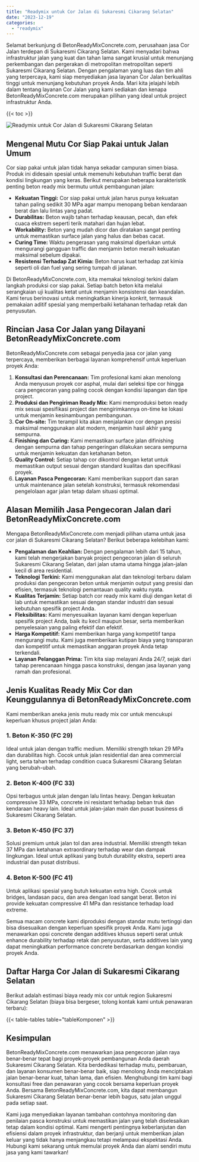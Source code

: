 ```yaml
---
title: "Readymix untuk Cor Jalan di Sukaresmi Cikarang Selatan"
date: "2023-12-19"
categories: 
  - "readymix"
---
```


Selamat berkunjung di BetonReadyMixConcrete.com, perusahaan jasa Cor Jalan terdepan di Sukaresmi Cikarang Selatan. Kami menyadari bahwa infrastruktur jalan yang kuat dan tahan lama sangat krusial untuk menunjang perkembangan dan pergerakan di metropolitan metropolitan seperti Sukaresmi Cikarang Selatan. Dengan pengalaman yang luas dan tim ahli yang terpercaya, kami siap menyediakan jasa layanan Cor Jalan berkualitas tinggi untuk menunjang kebutuhan proyek Anda. Mari kita jelajahi lebih dalam tentang layanan Cor Jalan yang kami sediakan dan kenapa BetonReadyMixConcrete.com merupakan pilihan yang ideal untuk project infrastruktur Anda.

{{< toc >}}

![Readymix untuk Cor Jalan di Sukaresmi Cikarang Selatan](https://betoncor8.github.io/cor/harga-beton-readymix-concrete%20(22).png)

## Mengenal Mutu Cor Siap Pakai untuk Jalan Umum

Cor siap pakai untuk jalan tidak hanya sekadar campuran simen biasa. Produk ini didesain spesial untuk memenuhi kebutuhan traffic berat dan kondisi lingkungan yang keras. Berikut merupakan beberapa karakteristik penting beton ready mix bermutu untuk pembangunan jalan:

- **Kekuatan Tinggi:** Cor siap pakai untuk jalan harus punya kekuatan tahan paling sedikit 30 MPa agar mampu menopang beban kendaraan berat dan lalu lintas yang padat.
- **Durabilitas:** Beton wajib tahan terhadap keausan, pecah, dan efek cuaca ekstrem seperti terik matahari dan hujan lebat.
- **Workability:** Beton yang mudah dicor dan diratakan sangat penting untuk memastikan surface jalan yang halus dan bebas cacat.
- **Curing Time:** Waktu pengerasan yang maksimal diperlukan untuk mengurangi gangguan traffic dan menjamin beton meraih kekuatan maksimal sebelum dipakai.
- **Resistensi Terhadap Zat Kimia:** Beton harus kuat terhadap zat kimia seperti oli dan fuel yang sering tumpah di jalanan.

Di BetonReadyMixConcrete.com, kita memakai teknologi terkini dalam langkah produksi cor siap pakai. Setiap batch beton kita melalui serangkaian uji kualitas ketat untuk menjamin konsistensi dan keandalan. Kami terus berinovasi untuk meningkatkan kinerja konkrit, termasuk pemakaian aditif spesial yang memperbaiki ketahanan terhadap retak dan penyusutan.

## Rincian Jasa Cor Jalan yang Dilayani BetonReadyMixConcrete.com

BetonReadyMixConcrete.com sebagai penyedia jasa cor jalan yang terpercaya, memberikan berbagai layanan komprehensif untuk keperluan proyek Anda:

1. **Konsultasi dan Perencanaan:** Tim profesional kami akan menolong Anda menyusun proyek cor asphal, mulai dari seleksi tipe cor hingga cara pengecoran yang paling cocok dengan kondisi lapangan dan tipe project.
2. **Produksi dan Pengiriman Ready Mix:** Kami memproduksi beton ready mix sesuai spesifikasi project dan mengirimkannya on-time ke lokasi untuk menjamin kesinambungan pembangunan.
3. **Cor On-site:** Tim terampil kita akan menjalankan cor dengan presisi maksimal menggunakan alat modern, menjamin hasil akhir yang sempurna.
4. **Finishing dan Curing:** Kami memastikan surface jalan difinishing dengan sempurna dan tahap pengeringan dilakukan secara sempurna untuk menjamin kekuatan dan ketahanan beton.
5. **Quality Control:** Setiap tahap cor dikontrol dengan ketat untuk memastikan output sesuai dengan standard kualitas dan specifikasi proyek.
6. **Layanan Pasca Pengecoran:** Kami memberikan support dan saran untuk maintenance jalan setelah konstruksi, termasuk rekomendasi pengelolaan agar jalan tetap dalam situasi optimal.

## Alasan Memilih Jasa Pengecoran Jalan dari BetonReadyMixConcrete.com

Mengapa BetonReadyMixConcrete.com menjadi pilihan utama untuk jasa cor jalan di Sukaresmi Cikarang Selatan? Berikut beberapa kelebihan kami:

- **Pengalaman dan Keahlian:** Dengan pengalaman lebih dari 15 tahun, kami telah mengerjakan banyak project pengecoran jalan di seluruh Sukaresmi Cikarang Selatan, dari jalan utama utama hingga jalan-jalan kecil di area residential.
- **Teknologi Terkini:** Kami menggunakan alat dan teknologi terbaru dalam produksi dan pengecoran beton untuk menjamin output yang presisi dan efisien, termasuk teknologi pemantauan quality waktu nyata.
- **Kualitas Terjamin:** Setiap batch cor ready mix kami diuji dengan ketat di lab untuk memastikan sesuai dengan standar industri dan sesuai kebutuhan spesifik project Anda.
- **Fleksibilitas:** Kami menyesuaikan layanan kami dengan keperluan spesifik project Anda, baik itu kecil maupun besar, serta memberikan penyelesaian yang paling efektif dan efektif.
- **Harga Kompetitif:** Kami memberikan harga yang kompetitif tanpa mengurangi mutu. Kami juga memberikan kutipan biaya yang transparan dan kompetitif untuk memastikan anggaran proyek Anda tetap terkendali.
- **Layanan Pelanggan Prima:** Tim kita siap melayani Anda 24/7, sejak dari tahap perencanaan hingga pasca konstruksi, dengan jasa layanan yang ramah dan profesional.

## Jenis Kualitas Ready Mix Cor dan Keunggulannya di BetonReadyMixConcrete.com

Kami memberikan aneka jenis mutu ready mix cor untuk mencukupi keperluan khusus project jalan Anda:

### 1\. Beton K-350 (FC 29)

Ideal untuk jalan dengan traffic medium. Memiliki strength tekan 29 MPa dan durabilitas high. Cocok untuk jalan residential dan area commercial light, serta tahan terhadap condition cuaca Sukaresmi Cikarang Selatan yang berubah-ubah.

### 2\. Beton K-400 (FC 33)

Opsi terbagus untuk jalan dengan lalu lintas heavy. Dengan kekuatan compressive 33 MPa, concrete ini resistant terhadap beban truk dan kendaraan heavy lain. Ideal untuk jalan-jalan main dan pusat business di Sukaresmi Cikarang Selatan.

### 3\. Beton K-450 (FC 37)

Solusi premium untuk jalan tol dan area industrial. Memiliki strength tekan 37 MPa dan ketahanan extraordinary terhadap wear dan dampak lingkungan. Ideal untuk aplikasi yang butuh durability ekstra, seperti area industrial dan pusat distribusi.

### 4\. Beton K-500 (FC 41)

Untuk aplikasi spesial yang butuh kekuatan extra high. Cocok untuk bridges, landasan pacu, dan area dengan load sangat berat. Beton ini provide kekuatan compressive 41 MPa dan resistance terhadap load extreme.

Semua macam concrete kami diproduksi dengan standar mutu tertinggi dan bisa disesuaikan dengan keperluan spesifik proyek Anda. Kami juga menawarkan opsi concrete dengan additives khusus seperti serat untuk enhance durability terhadap retak dan penyusutan, serta additives lain yang dapat meningkatkan performance concrete berdasarkan dengan kondisi proyek Anda.

## Daftar Harga Cor Jalan di Sukaresmi Cikarang Selatan

Berikut adalah estimasi biaya ready mix cor untuk region Sukaresmi Cikarang Selatan (biaya bisa bergeser, tolong kontak kami untuk penawaran terbaru):

{{< table-tables table="tableKomponen" >}}

## Kesimpulan

BetonReadyMixConcrete.com menawarkan jasa pengecoran jalan raya benar-benar tepat bagi proyek-proyek pembangunan Anda daerah Sukaresmi Cikarang Selatan. Kita berdedikasi terhadap mutu, pembaruan, dan layanan konsumen benar-benar baik, siap menolong Anda menciptakan jalan benar-benar kuat, tahan lama, dan efisien. Menghubungi tim kami bagi konsultasi free dan penawaran yang cocok bersama keperluan proyek Anda. Bersama BetonReadyMixConcrete.com, kita dapat membangun Sukaresmi Cikarang Selatan benar-benar lebih bagus, satu jalan unggul pada setiap saat.

Kami juga menyediakan layanan tambahan contohnya monitoring dan penilaian pasca konstruksi untuk memastikan jalan yang telah diselesaikan tetap dalam kondisi optimal. Kami mengerti pentingnya keberlanjutan dan efisiensi dalam proyek infrastruktur, dan berjanji untuk memberikan jalan keluar yang tidak hanya menjangkau tetapi melampaui ekspektasi Anda. Hubungi kami sekarang untuk memulai proyek Anda dan alami sendiri mutu jasa yang kami tawarkan!
